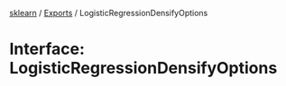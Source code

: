 [sklearn](../readme.md) / [Exports](../modules.md) / LogisticRegressionDensifyOptions

# Interface: LogisticRegressionDensifyOptions
